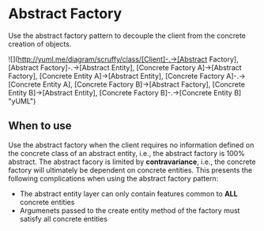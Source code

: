 # Abstract Factory

Use the abstract factory pattern to decouple the client from the concrete creation of objects.

![](http://yuml.me/diagram/scruffy/class/[Client]-.->[Abstract Factory], [Abstract Factory]-.->[Abstract Entity], [Concrete Factory A]->[Abstract Factory], [Concrete Entity A]->[Abstract Entity], [Concrete Factory A]-.->[Concrete Entity A], [Concrete Factory B]->[Abstract Factory], [Concrete Entity B]->[Abstract Entity], [Concrete Factory B]-.->[Concrete Entity B]  "yUML") 

## When to use

Use the abstract factory when the client requires no information defined on the concrete class of an abstract entity, i.e., the abstract factory is 100% abstract. The abstract facory is limited by **contravariance**, i.e., the concrete factory will ultimately be dependent on concrete entities. This presents the following complications when using the abstract factory pattern:

- The abstract entity layer can only contain features common to **ALL** concrete entities
- Argumenets passed to the create entity method of the factory must satisfy all concrete entities
